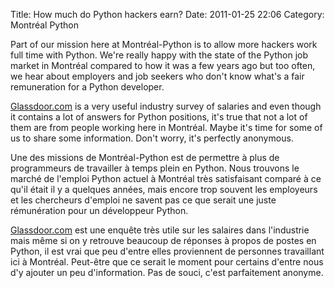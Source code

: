 Title: How much do Python hackers earn?
Date: 2011-01-25 22:06
Category: Montréal Python

<!--:en-->

Part of our mission here at Montréal-Python is to allow more hackers
work full time with Python. We're really happy with the state of the
Python job market in Montréal compared to how it was a few years ago but
too often, we hear about employers and job seekers who don't know what's
a fair remuneration for a Python developer.

[Glassdoor.com][] is a very useful industry survey of salaries and even
though it contains a lot of answers for Python positions, it's true that
not a lot of them are from people working here in Montréal. Maybe it's
time for some of us to share some information. Don't worry, it's
perfectly anonymous.

<!--:--><!--:fr-->

Une des missions de Montréal-Python est de permettre à plus de
programmeurs de travailler à temps plein en Python. Nous trouvons le
marché de l'emploi Python actuel à Montréal très satisfaisant comparé à
ce qu'il était il y a quelques années, mais encore trop souvent les
employeurs et les chercheurs d'emploi ne savent pas ce que serait une
juste rémunération pour un développeur Python.

[Glassdoor.com][] est une enquête très utile sur les salaires dans
l'industrie mais même si on y retrouve beaucoup de réponses à propos de
postes en Python, il est vrai que peu d'entre elles proviennent de
personnes travaillant ici à Montréal. Peut-être que ce serait le moment
pour certains d'entre nous d'y ajouter un peu d'information. Pas de
souci, c'est parfaitement anonyme.

<!--:-->

</p>

  [Glassdoor.com]: http://glassdoor.com
